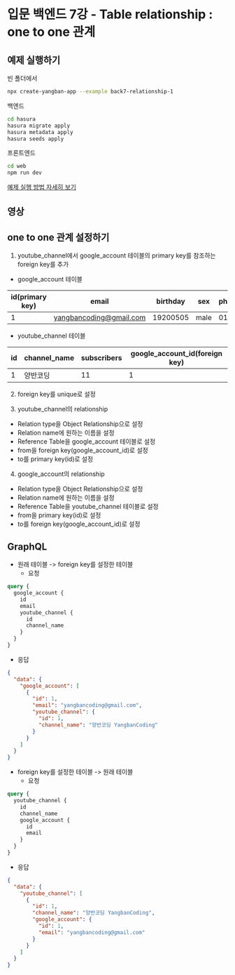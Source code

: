 # 입문 백엔드 7강 - Table relationship : one to one 관계

## 예제 실행하기

빈 폴더에서
```bash
npx create-yangban-app --example back7-relationship-1
```
백엔드
```bash
cd hasura
hasura migrate apply
hasura metadata apply
hasura seeds apply
```
프론트엔드
```bash
cd web
npm run dev
```
[예제 실행 방법 자세히 보기](https://github.com/YangbanCoding/yangban-beginner/blob/main/docs/back-practice.MD)

## 영상

## one to one 관계 설정하기
1. youtube_channel에서 google_account 테이블의 primary key를 참조하는 foreign key를 추가
- google_account 테이블

id(primary key)| email | birthday | sex | phone_number
--|--|--|--|--
1| yangbancoding@gmail.com | 19200505 | male | 01112341234

- youtube_channel 테이블

id | channel_name | subscribers | google_account_id(foreign key)
-- | -- | -- | --
1 | 양반코딩 | 11 | 1

2. foreign key를 unique로 설정


3. youtube_channel의 relationship 
 - Relation type을 Object Relationship으로 설정
 - Relation name에 원하는 이름을 설정
 - Reference Table을 google_account 테이블로 설정
 - from을 foreign key(google_account_id)로 설정
 - to를 primary key(id)로 설정

4. google_account의 relationship
 - Relation type을 Object Relationship으로 설정
 - Relation name에 원하는 이름을 설정
 - Reference Table을 youtube_channel 테이블로 설정
 - from을 primary key(id)로 설정
 - to를 foreign key(google_account_id)로 설정

## GraphQL
- 원래 테이블 -> foreign key를 설정한 테이블
  - 요청
```graphql
query {
  google_account {
    id
    email
    youtube_channel {
      id
      channel_name
    }
  }
}
```
  - 응답
```json
{
  "data": {
    "google_account": [
      {
        "id": 1,
        "email": "yangbancoding@gmail.com",
        "youtube_channel": {
          "id": 1,
          "channel_name": "양반코딩 YangbanCoding"
        }
      }
    ]
  }
}
```

- foreign key를 설정한 테이블 -> 원래 테이블
  - 요청
```graphql
query {
  youtube_channel {
    id
    channel_name
    google_account {
      id
      email
    }
  }
}
```

  - 응답
```json
{
  "data": {
    "youtube_channel": [
      {
        "id": 1,
        "channel_name": "양반코딩 YangbanCoding",
        "google_account": {
          "id": 1,
          "email": "yangbancoding@gmail.com"
        }
      }
    ]
  }
}
```
